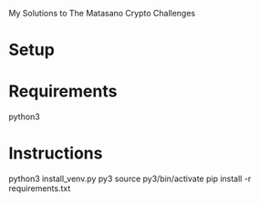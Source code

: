 My Solutions to The Matasano Crypto Challenges


Setup
====

Requirements
===

python3

Instructions
===

python3 install_venv.py py3
source py3/bin/activate
pip install -r requirements.txt
